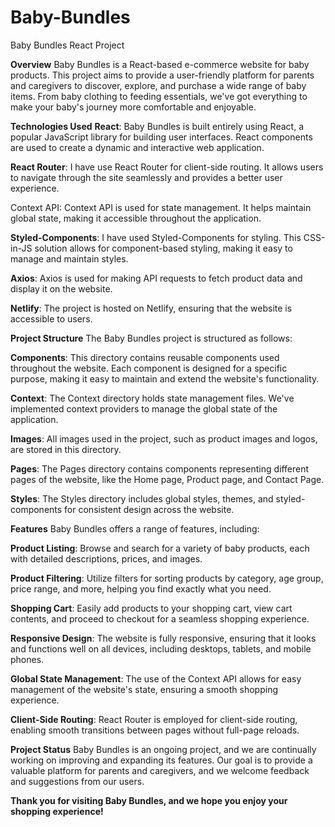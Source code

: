 # Baby-Bundles
Baby Bundles React Project

**Overview**
Baby Bundles is a React-based e-commerce website for baby products. This project aims to provide a user-friendly platform for parents and caregivers to discover, explore, and purchase a wide range of baby items. From baby clothing to feeding essentials, we've got everything to make your baby's journey more comfortable and enjoyable.

**Technologies Used**
**React**: Baby Bundles is built entirely using React, a popular JavaScript library for building user interfaces. React components are used to create a dynamic and interactive web application.

**React Router**: I have use React Router for client-side routing. It allows users to navigate through the site seamlessly and provides a better user experience.

Context API: Context API is used for state management. It helps maintain global state, making it accessible throughout the application.

**Styled-Components**: I have used Styled-Components for styling. This CSS-in-JS solution allows for component-based styling, making it easy to manage and maintain styles.

**Axios**: Axios is used for making API requests to fetch product data and display it on the website.

**Netlify**: The project is hosted on Netlify, ensuring that the website is accessible to users.

**Project Structure**
The Baby Bundles project is structured as follows:

**Components**: This directory contains reusable components used throughout the website. Each component is designed for a specific purpose, making it easy to maintain and extend the website's functionality.

**Context**: The Context directory holds state management files. We've implemented context providers to manage the global state of the application.

**Images**: All images used in the project, such as product images and logos, are stored in this directory.

**Pages**: The Pages directory contains components representing different pages of the website, like the Home page, Product page, and Contact Page.

**Styles**: The Styles directory includes global styles, themes, and styled-components for consistent design across the website.

**Features**
Baby Bundles offers a range of features, including:

**Product Listing**: Browse and search for a variety of baby products, each with detailed descriptions, prices, and images.

**Product Filtering**: Utilize filters for sorting products by category, age group, price range, and more, helping you find exactly what you need.

**Shopping Cart**: Easily add products to your shopping cart, view cart contents, and proceed to checkout for a seamless shopping experience.

**Responsive Design**: The website is fully responsive, ensuring that it looks and functions well on all devices, including desktops, tablets, and mobile phones.

**Global State Management**: The use of the Context API allows for easy management of the website's state, ensuring a smooth shopping experience.

**Client-Side Routing**: React Router is employed for client-side routing, enabling smooth transitions between pages without full-page reloads.

**Project Status**
Baby Bundles is an ongoing project, and we are continually working on improving and expanding its features. Our goal is to provide a valuable platform for parents and caregivers, and we welcome feedback and suggestions from our users.

**Thank you for visiting Baby Bundles, and we hope you enjoy your shopping experience!**

